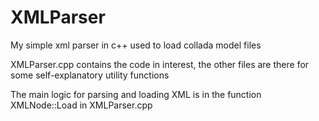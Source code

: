 # XMLParser

My simple xml parser in c++ used to load collada model files

XMLParser.cpp contains the code in interest, the other files are there for some self-explanatory utility functions

The main logic for parsing and loading XML is in the function XMLNode::Load in XMLParser.cpp
